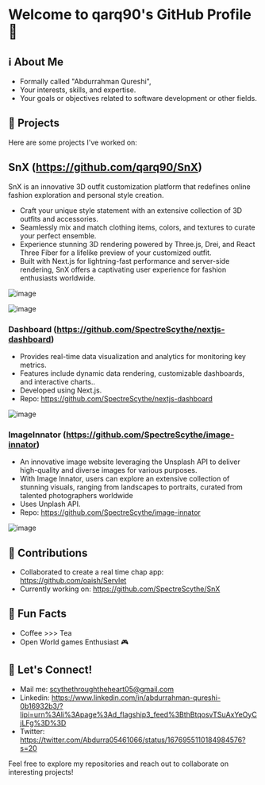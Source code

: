 # Welcome to qarq90's GitHub Profile 👋

## ℹ️ About Me 
- Formally called "Abdurrahman Qureshi",
- Your interests, skills, and expertise.
- Your goals or objectives related to software development or other fields.

## 🚀 Projects 
Here are some projects I've worked on:

## SnX (https://github.com/qarq90/SnX)

SnX is an innovative 3D outfit customization platform that redefines online fashion exploration and personal style creation.

- Craft your unique style statement with an extensive collection of 3D outfits and accessories.
- Seamlessly mix and match clothing items, colors, and textures to curate your perfect ensemble.
- Experience stunning 3D rendering powered by Three.js, Drei, and React Three Fiber for a lifelike preview of your customized outfit.
- Built with Next.js for lightning-fast performance and server-side rendering, SnX offers a captivating user experience for fashion enthusiasts worldwide.

![image](https://github.com/qarq90/qarq90/assets/124421417/13ddd174-1947-45b1-9b7d-4610139414f9)


![image](https://github.com/qarq90/qarq90/assets/124421417/b0976511-bae4-4729-9bd8-04f8ce099810)


### Dashboard (https://github.com/SpectreScythe/nextjs-dashboard)
- Provides real-time data visualization and analytics for monitoring key metrics.
- Features include dynamic data rendering, customizable dashboards, and interactive charts..
- Developed using Next.js.
- Repo: https://github.com/SpectreScythe/nextjs-dashboard
  
![image](https://github.com/SpectreScythe/SpectreScythe/assets/124421417/c2543d32-c98a-479b-a3a0-e9c43cb992d7)


### ImageInnator (https://github.com/SpectreScythe/image-innator)
- An innovative image website leveraging the Unsplash API to deliver high-quality and diverse images for various purposes. 
-  With Image Innator, users can explore an extensive collection of stunning visuals, ranging from landscapes to portraits, curated from talented 
   photographers worldwide
- Uses Unplash API.
- Repo: https://github.com/SpectreScythe/image-innator

![image](https://github.com/SpectreScythe/SpectreScythe/assets/124421417/b555fa4c-324b-4052-b2c9-80e9dd632900)


## 🌟 Contributions 
- Collaborated to create a real time chap app: https://github.com/oaish/Servlet
- Currently working on: https://github.com/SpectreScythe/SnX

## 🎉 Fun Facts 
- Coffee >>> Tea
- Open World games Enthusiast 🎮

## 🔗 Let's Connect! 
- Mail me: scythethroughtheheart05@gmail.com
- Linkedin: https://www.linkedin.com/in/abdurrahman-qureshi-0b16932b3/?lipi=urn%3Ali%3Apage%3Ad_flagship3_feed%3BthBtqosvTSuAxYeOyCjLFg%3D%3D 
- Twitter: https://twitter.com/Abdurra05461066/status/1676955110184984576?s=20

Feel free to explore my repositories and reach out to collaborate on interesting projects!
